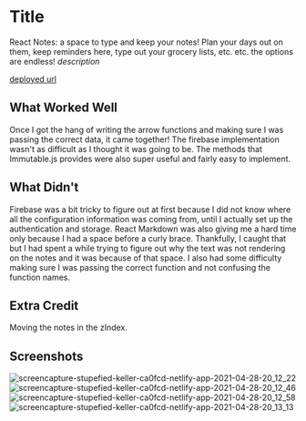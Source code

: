 # Title
React Notes: a space to type and keep your notes! Plan your days out on them, keep reminders here, type out your grocery lists, etc. etc. the options are endless!
*description*

[deployed url](https://stupefied-keller-ca0fcd.netlify.app/)

## What Worked Well
Once I got the hang of writing the arrow functions and making sure I was passing the correct data, it came together! The firebase implementation wasn't as difficult as I thought it was going to be. The methods that Immutable.js provides were also super useful and fairly easy to implement.
## What Didn't
Firebase was a bit tricky to figure out at first because I did not know where all the configuration information was coming from, until I actually set up the authentication and storage. React Markdown was also giving me a hard time only because I had a space before a curly brace. Thankfully, I caught that but I had spent a while trying to figure out why the text was not rendering on the notes and it was because of that space. I also had some difficulty making sure I was passing the correct function and not confusing the function names.
## Extra Credit
Moving the notes in the zIndex.
## Screenshots
![screencapture-stupefied-keller-ca0fcd-netlify-app-2021-04-28-20_12_22](https://user-images.githubusercontent.com/72226780/116498326-5a481e00-a85e-11eb-92d3-548689838ec9.png)
![screencapture-stupefied-keller-ca0fcd-netlify-app-2021-04-28-20_12_46](https://user-images.githubusercontent.com/72226780/116498331-5d430e80-a85e-11eb-8bd9-52b252f87fb2.png)
![screencapture-stupefied-keller-ca0fcd-netlify-app-2021-04-28-20_12_58](https://user-images.githubusercontent.com/72226780/116498346-63d18600-a85e-11eb-9282-0db7f91d7fd9.png)
![screencapture-stupefied-keller-ca0fcd-netlify-app-2021-04-28-20_13_13](https://user-images.githubusercontent.com/72226780/116498354-68963a00-a85e-11eb-96e4-3b2e74abfbbe.png)
